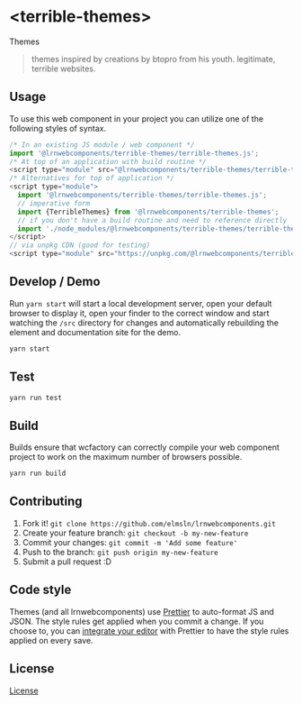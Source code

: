 # &lt;terrible-themes&gt;

Themes
> themes inspired by creations by btopro from his youth. legitimate, terrible websites.

## Usage
To use this web component in your project you can utilize one of the following styles of syntax.

```js
/* In an existing JS module / web component */
import '@lrnwebcomponents/terrible-themes/terrible-themes.js';
/* At top of an application with build routine */
<script type="module" src="@lrnwebcomponents/terrible-themes/terrible-themes.js"></script>
/* Alternatives for top of application */
<script type="module">
  import '@lrnwebcomponents/terrible-themes/terrible-themes.js';
  // imperative form
  import {TerribleThemes} from '@lrnwebcomponents/terrible-themes';
  // if you don't have a build routine and need to reference directly
  import './node_modules/@lrnwebcomponents/terrible-themes/terrible-themes.js';
</script>
// via unpkg CDN (good for testing)
<script type="module" src="https://unpkg.com/@lrnwebcomponents/terrible-themes/terrible-themes.js"></script>
```

## Develop / Demo
Run `yarn start` will start a local development server, open your default browser to display it, open your finder to the correct window and start watching the `/src` directory for changes and automatically rebuilding the element and documentation site for the demo.
```bash
yarn start
```

## Test

```bash
yarn run test
```

## Build
Builds ensure that wcfactory can correctly compile your web component project to
work on the maximum number of browsers possible.
```bash
yarn run build
```

## Contributing

1. Fork it! `git clone https://github.com/elmsln/lrnwebcomponents.git`
2. Create your feature branch: `git checkout -b my-new-feature`
3. Commit your changes: `git commit -m 'Add some feature'`
4. Push to the branch: `git push origin my-new-feature`
5. Submit a pull request :D

## Code style

Themes (and all lrnwebcomponents) use [Prettier][prettier] to auto-format JS and JSON.  The style rules get applied when you commit a change.  If you choose to, you can [integrate your editor][prettier-ed] with Prettier to have the style rules applied on every save.

[prettier]: https://github.com/prettier/prettier/
[prettier-ed]: https://github.com/prettier/prettier/#editor-integration
[polyserve]: https://github.com/Polymer/polyserve
[web-component-tester]: https://github.com/Polymer/web-component-tester

## License
[ License](http://opensource.org/licenses/)